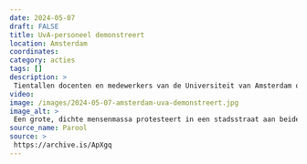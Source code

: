 ```yaml
---
date: 2024-05-07
draft: FALSE
title: UvA-personeel demonstreert
location: Amsterdam
coordinates: 
category: acties
tags: []
description: > 
 Tientallen docenten en medewerkers van de Universiteit van Amsterdam organiseren om 16.00 uur een demonstratie op de Roeterseilandcampus. Meer dan duizend mensen verzamelen zich rondom de brug voor het ABC-gebouw, waar toespraken worden gehouden. 
video: 
image: /images/2024-05-07-amsterdam-uva-demonstreert.jpg
image_alt: > 
 Een grote, dichte mensenmassa protesteert in een stadsstraat aan beide zijden van een gracht. De menigte draagt borden en zwaait met Palestijnse vlaggen.
source_name: Parool
source: > 
 https://archive.is/ApXgq
---
```

